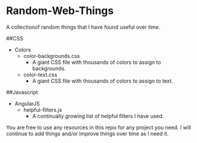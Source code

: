 # Random-Web-Things

A collectionof random things that I have found useful over time.


##CSS
  - Colors
    - color-backgrounds.css
      - A giant CSS file with thousands of colors to assign to backgrounds.
    - color-text.css
      - A giant CSS file with thousands of colors to assign to text.


##Javascript
- AngularJS
  - helpful-filters.js
    - A continually growing list of helpful filters I have used.



You are free to use any resources in this repo for any project you need. I will continue to add things and/or improve things over time as I need it.
